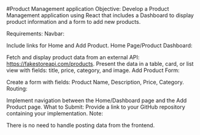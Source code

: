 #Product Management application
Objective: Develop a Product Management application using React that includes a Dashboard to display product information and a form to add new products.

Requirements: Navbar:

Include links for Home and Add Product. Home Page/Product Dashboard:

Fetch and display product data from an external API: https://fakestoreapi.com/products. Present the data in a table, card, or list view with fields: title, price, category, and image. Add Product Form:

Create a form with fields: Product Name, Description, Price, Category. Routing:

Implement navigation between the Home/Dashboard page and the Add Product page. What to Submit: Provide a link to your GitHub repository containing your implementation. Note:

There is no need to handle posting data from the frontend.
